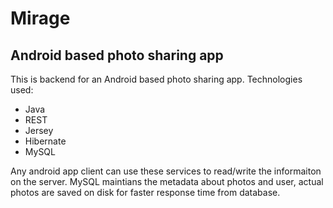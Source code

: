 # Mirage
## Android based photo sharing app

This is backend for an Android based photo sharing app.
Technologies used:
  - Java
  - REST
  - Jersey
  - Hibernate
  - MySQL

Any android app client can use these services to read/write the informaiton on the server. MySQL maintians the metadata 
about photos and user, actual photos are saved on disk for faster response time from database.
